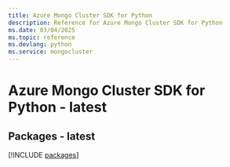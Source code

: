 ```yaml
---
title: Azure Mongo Cluster SDK for Python
description: Reference for Azure Mongo Cluster SDK for Python
ms.date: 03/04/2025
ms.topic: reference
ms.devlang: python
ms.service: mongocluster
---
```

# Azure Mongo Cluster SDK for Python - latest
## Packages - latest
[!INCLUDE [packages](mongo-cluster-index.md)]